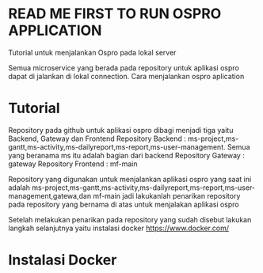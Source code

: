# READ ME FIRST TO RUN OSPRO APPLICATION
Tutorial untuk menjalankan Ospro pada lokal server

Semua microservice yang berada pada repository untuk aplikasi ospro dapat di jalankan di lokal connection.
Cara menjalankan ospro aplication
# Tutorial 
Repository pada github untuk aplikasi ospro dibagi menjadi tiga yaitu Backend, Gateway dan Frontend
Repository Backend : ms-project,ms-gantt,ms-activity,ms-dailyreport,ms-report,ms-user-management. Semua yang beranama ms itu adalah bagian dari backend
Repository Gateway : gateway
Repository Frontend : mf-main

Repository yang digunakan untuk menjalankan aplikasi ospro yang saat ini adalah ms-project,ms-gantt,ms-activity,ms-dailyreport,ms-report,ms-user-management,gatewa,dan mf-main
jadi lakukanlah penarikan repository pada repository yang bernama di atas untuk menjalakan aplikasi ospro

Setelah melakukan penarikan pada repository yang sudah disebut lakukan langkah selanjutnya yaitu instalasi docker https://www.docker.com/


# Instalasi Docker
